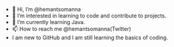 - 👋 Hi, I’m @hemantsomanna
- 👀 I’m interested in learning to code and contribute to projects.
- 🌱 I’m currently learning Java.
- 📫 How to reach me @hemantsomanna(Twitter)
- I am new to GitHub and I am still learning the basics of coding. 
<!---
hemantsomanna/hemantsomanna is a ✨ special ✨ repository because its `README.md` (this file) appears on your GitHub profile.
You can click the Preview link to take a look at your changes.
--->
